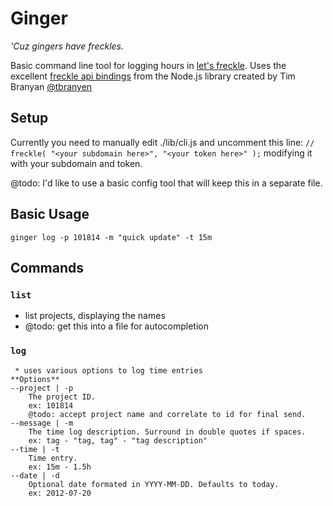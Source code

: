 # Ginger
_'Cuz gingers have freckles._

Basic command line tool for logging hours in [let's freckle](http://letsfreckle.com). Uses the excellent [freckle api bindings](https://github.com/tbranyen/nodefreckle) from the Node.js library created by Tim Branyan [@tbranyen](http://twitter.com/tbranyen)

## Setup
Currently you need to manually edit ./lib/cli.js and uncomment this line:
`// freckle( "<your subdomain here>", "<your token here>" );` modifying it with your subdomain and token.

@todo:
I'd like to use a basic config tool that will keep this in a separate file.

## Basic Usage
`ginger log -p 101814 -m "quick update" -t 15m`

## Commands

### `list`
 * list projects, displaying the names
 * @todo: get this into a file for autocompletion

### `log`
```
 * uses various options to log time entries
**Options**
--project | -p
    The project ID.
    ex: 101814
    @todo: accept project name and correlate to id for final send.
--message | -m
    The time log description. Surround in double quotes if spaces.
    ex: tag - "tag, tag" - "tag description"
--time | -t
    Time entry.
    ex: 15m - 1.5h
--date | -d
    Optional date formated in YYYY-MM-DD. Defaults to today.
    ex: 2012-07-20
```
